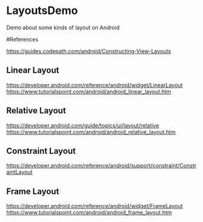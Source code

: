 # LayoutsDemo
Demo about some kinds of layout on Android

#References

https://guides.codepath.com/android/Constructing-View-Layouts
## Linear Layout

https://developer.android.com/reference/android/widget/LinearLayout
https://www.tutorialspoint.com/android/android_linear_layout.htm

## Relative Layout

https://developer.android.com/guide/topics/ui/layout/relative
https://www.tutorialspoint.com/android/android_relative_layout.htm

## Constraint Layout

https://developer.android.com/reference/android/support/constraint/ConstraintLayout

## Frame Layout

https://developer.android.com/reference/android/widget/FrameLayout
https://www.tutorialspoint.com/android/android_frame_layout.htm